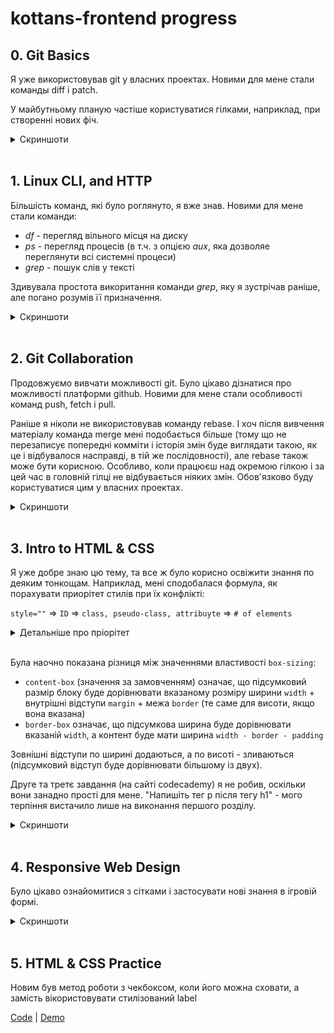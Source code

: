 # kottans-frontend progress

## 0. Git Basics

Я уже використовував git у власних проектах. Новими для мене стали команды diff і patch.

У майбутньому планую частіше користуватися гілками, наприклад, при створенні нових фіч.

<details>
  <summary>Скриншоти</summary>
  
  ![Основи: Introduction Sequence](/git/git1.png "Скриншот 1")
  ![Віддалені репозиторії: Push & Pull](/git/git2.png "Скриншот 2")
</details>
<br>

## 1. Linux CLI, and HTTP

Більшість команд, які було роглянуто, я вже знав. Новими для мене стали команди:

- _df_ - перегляд вільного місця на диску
- _ps_ - перегляд процесів (в т.ч. з опцією _aux_, яка дозволяе переглянути всі системні процеси)
- _grep_ - пошук слів у тексті

Здивувала простота викоритання команди _grep_, яку я зустрічав раніше, але погано розумів її призначення.

<details>
  <summary>Скриншоти</summary>
  
  ![Тест 1](/task_linux_cli/linux1.png "Тест 1")
  ![Тест 2](/task_linux_cli/linux2.png "Тест 2")
  ![Тест 3](/task_linux_cli/linux3.png "Тест 3")
  ![Тест 4](/task_linux_cli/linux4.png "Тест 4")
</details>
<br>

## 2. Git Collaboration

Продовжуємо вивчати можливості git. Було цікаво дізнатися про можливості платформи github. Новими для мене стали особливості команд push, fetch і pull.

Раніше я ніколи не використовував команду rebase. І хоч після вивчення матеріалу команда merge мені подобається більше (тому що не перезаписує попередні комміти і історія змін буде виглядати такою, як це і відбувалося насправді, в тій же послідовності), але rebase також може бути корисною. Особливо, коли працюєш над окремою гілкою і за цей час в головній гілці не відбувається ніяких змін. Обов'язково буду користуватися цим у власних проектах.

<details>
  <summary>Скриншоти</summary>

![Тиждень 3](/task_git_collaboration/coursera1.png)
![Тиждень 4](/task_git_collaboration/coursera2.png)
![Практика 1](/task_git_collaboration/learngitbranching1.png "Практика 1")
![Практика 2](/task_git_collaboration/learngitbranching2.png "Практика 2")

</details>
<br>

## 3. Intro to HTML & CSS

Я уже добре знаю цю тему, та все ж було корисно освіжити знання по деяким тонкощам. Наприклад, мені сподобалася формула, як порахувати приорітет стилів при їх конфлікті:

`style=""` => `ID` => `class, pseudo-class, attribuyte` => `# of elements`

<details>
  <summary>Детальніше про пріорітет</summary>

![Пріорітет css правил](/task_html_css_intro/css_priority.png)

</details>
<br>

Була наочно показана різниця між значеннями властивості `box-sizing`:

- `content-box` (значення за замовченням) означає, що підсумковий размір блоку буде дорівнювати вказаному розміру ширини `width` + внутрішні відступи `margin` + межа `border` (те саме для висоти, якщо вона вказана)
- `border-box` означає, що підсумкова ширина буде дорівнювати вказаній `width`, а контент буде мати ширина `width - border - padding`

Зовнішні відступи по ширині додаються, а по висоті - зливаються (підсумковий відступ буде дорівнювати більшому із двух).

Друге та третє завдання (на сайті codecademy) я не робив, оскільки вони занадно прості для мене. "Напишіть тег p після тегу h1" - мого терпіння вистачило лише на виконання першого розділу.

<details>
  <summary>Скриншоти</summary>

![Тиждень 1](/task_html_css_intro/coursera1.png)
![Тиждень 2](/task_html_css_intro/coursera2.png)

</details>
<br>

## 4. Responsive Web Design

Було цікаво ознайомитися з сітками і застосувати нові знання в ігровій формі.

<details>
  <summary>Скриншоти</summary>

![flexbox](/task_responsive_web_design/flex_froggy.png)
![grid](/task_responsive_web_design/grid_garden.png)

</details>
<br>

## 5. HTML & CSS Practice

Новим був метод роботи з чекбоксом, коли його можна сховати, а замість вікористовувати стилізований label

[Code](https://github.com/kotlyar-andrey/html-css-popup) | [Demo](https://kotlyar-andrey.github.io/html-css-popup/)
